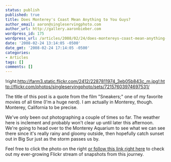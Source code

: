 ```yaml
---
status: publish
published: true
title: Does Monterey's Coast Mean Anything to You Guys?
author_email: aaron@singleservingphoto.com
author_url: http://gallery.aaronbieber.com
wordpress_id: 175
wordpress_url: /articles/2008/02/24/does-montereys-coast-mean-anything-to-you-guys/
date: '2008-02-24 13:14:05 -0500'
date_gmt: '2008-02-24 17:14:05 -0500'
categories:
- Articles
tags: []
comments: []
---
```

!right:http://farm3.static.flickr.com/2412/2287811974_3eb05b843c_m.jpg!:http://flickr.com/photos/singleservingphoto/sets/72157603974697531/

The title of this post is a quote from the film "Sneakers;" one of my
favorite movies of all time (I'm a huge nerd). I am actually in
Monterey, though. Monterey, California to be precise.

We've only been out photographing a couple of times so far. The weather
here is inclement and probably won't clear up until later this
afternoon. We're going to head over to the Monterey Aquarium to see what
we can see there since it's really rainy and gloomy outside, then
hopefully catch sunset out in Big Sur just as the storm passes us by.

Feel free to click the photo on the right [or follow this link right
here](http://flickr.com/photos/singleservingphoto/sets/72157603974697531/)
to check out my ever-growing Flickr stream of snapshots from this
journey.
